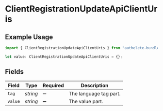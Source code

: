 # ClientRegistrationUpdateApiClientUris

## Example Usage

```typescript
import { ClientRegistrationUpdateApiClientUris } from "authelete-bundled/models/operations";

let value: ClientRegistrationUpdateApiClientUris = {};
```

## Fields

| Field                  | Type                   | Required               | Description            |
| ---------------------- | ---------------------- | ---------------------- | ---------------------- |
| `tag`                  | *string*               | :heavy_minus_sign:     | The language tag part. |
| `value`                | *string*               | :heavy_minus_sign:     | The value part.        |
